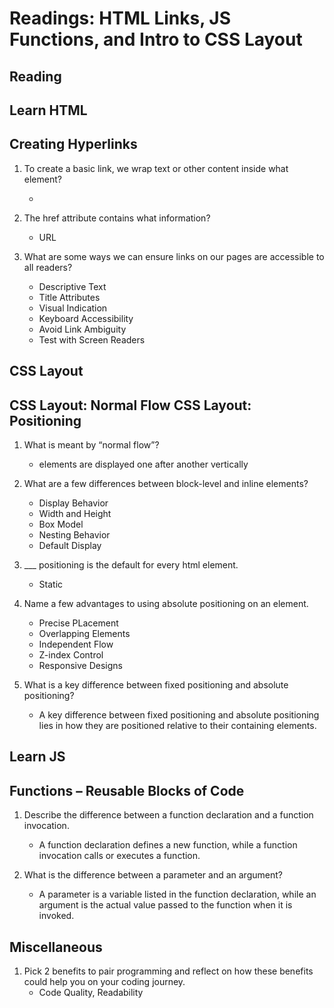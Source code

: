 # Readings: HTML Links, JS Functions, and Intro to CSS Layout

## Reading

## Learn HTML

## Creating Hyperlinks

1. To create a basic link, we wrap text or other content inside what element?
    * <a>

2. The href attribute contains what information?
    * URL

3. What are some ways we can ensure links on our pages are accessible to all readers?
    * Descriptive Text
    * Title Attributes
    * Visual Indication
    * Keyboard Accessibility
    * Avoid Link Ambiguity
    * Test with Screen Readers

## CSS Layout

## CSS Layout: Normal Flow CSS Layout: Positioning

1. What is meant by “normal flow”?
    * elements are displayed one after another vertically

2. What are a few differences between block-level and inline elements?
    * Display Behavior
    * Width and Height
    * Box Model
    * Nesting Behavior
    * Default Display

3. ___ positioning is the default for every html element.
    * Static

4. Name a few advantages to using absolute positioning on an element.
    * Precise PLacement
    * Overlapping Elements
    * Independent Flow
    * Z-index Control
    * Responsive Designs

5. What is a key difference between fixed positioning and absolute positioning?
    * A key difference between fixed positioning and absolute positioning lies in how they are positioned relative to their containing elements.


## Learn JS

## Functions – Reusable Blocks of Code

1. Describe the difference between a function declaration and a function invocation.
    * A function declaration defines a new function, while a function invocation calls or executes a function.

2. What is the difference between a parameter and an argument?
    * A parameter is a variable listed in the function declaration, while an argument is the actual value passed to the function when it is invoked.

## Miscellaneous

1. Pick 2 benefits to pair programming and reflect on how these benefits could help you on your coding journey.
    * Code Quality, Readability